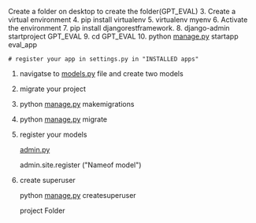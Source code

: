 Create a folder on desktop to create the folder(GPT_EVAL)
3. Create a virtual environment
4. pip install virtualenv
5. virtualenv myenv
6. Activate the environment
7. pip install djangorestframework.
8. django-admin startproject GPT_EVAL
9. cd GPT_EVAL
10. python [manage.py](http://manage.py/) startapp eval_app

```
# register your app in settings.py in "INSTALLED apps"
```

1.  navigatse to [models.py](http://models.py/) file and create two models
2.  migrate your project
3. python [manage.py](http://manage.py/) makemigrations
4. python [manage.py](http://manage.py/) migrate
5.  register your models
    
    [admin.py](http://admin.py/)
    
    admin.site.register ("Nameof model")
    
6. create superuser
    
    python [manage.py](http://manage.py/) createsuperuser
    
    project Folder
